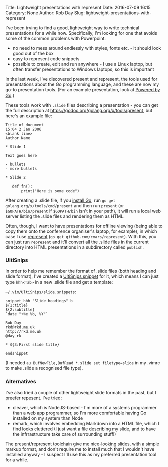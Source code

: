 Title: Lightweight presentations with represent
Date: 2016-07-09 16:15
Category: None
Author: Rob Day
Slug: lightweight-presentations-with-represent

I've been trying to find a good, lightweight way to write technical presentations for a while now. Specifically, I'm looking for one that avoids some of the common problems with Powerpoint:

* no need to mess around endlessly with styles, fonts etc. - it should look good out of the box
* easy to represent code snippets
* possible to create, edit and run anywhere - I use a Linux laptop, but often transfer presentations to Windows laptops, so this is important

In the last week, I've discovered present and represent, the tools used for presentations about the Go programming language, and these are now my go-to presentation tools. (For an example presentation, look at [Powered by Go](https://talks.golang.org/2013/oscon-dl.slide).)

These tools work with `.slide` files describing a presentation - you can get the full description at <https://godoc.org/golang.org/x/tools/present>, but here's an example file:

```
Title of document
15:04 2 Jan 2006
<blank line>
Author Name

* Slide 1

Text goes here

- bullets
- more bullets

* Slide 2

   def fn():
       print("Here is some code")
```

After creating a .slide file, if you [install Go](https://golang.org/doc/install), run `go get golang.org/x/tools/cmd/present` and then run `present` (or `$GOPATH/bin/present` if `$GOPATH/bin` isn't in your path), it will run a local web server listing the .slide files and rendering them as HTML.

Often, though, I want to have presentations for offline viewing (being able to copy them onto the conference organiser's laptop, for example), in which case I use [represent](http://cmars.github.io/represent/#1) (`go get github.com/cmars/represent`). With this, you can just run `represent` and it'll convert all the .slide files in the current directory into HTML presentations in a subdirectory called `publish`.

### UltiSnips

In order to help me remember the format of .slide files (both heading and slide format), I've created a [UltiSnips snippet](https://github.com/SirVer/ultisnips#ultisnips) for it, which means I can just type `hhh<Tab>` in a new .slide file and get a template:

`~/.vim/UltiSnips/slide.snippets`:

```
snippet hhh "Slide headings" b
${1:title}
${2:subtitle}
`date "+%e %b, %Y"`

Rob Day
rkd@rkd.me.uk
http://rkd.me.uk
@day_rk

* ${3:First slide title}

endsnippet
```

(I needed `au BufNewFile,BufRead *.slide set filetype=slide` in my .vimrc to make .slide a recognised file type).

### Alternatives

I've also tried a couple of other lightweight slide formats in the past, but I preefer repesent. I've tried:

* cleaver, which is NodeJS-based - I'm more of a systems programmer than a web app programmer, so I'm more comfortable having Go installed on my system than Node
* remark, which involves embedding Markdown into a HTML file, which I find looks cluttered (I just want a file describing my slide, and to have the infrrastructure take care of surrounding stuff!)

The present/represent toolchain give me nice-looking slides, with a simple markup format, and don't require me to install much that I wouldn't have installed anyway - I suspect I'll use this as my preferred presentation tool for a while.

